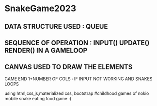 # SnakeGame2023


## DATA STRUCTURE USED : QUEUE
## SEQUENCE OF OPERATION : INPUT() UPDATE() RENDER() IN A GAMELOOP
## CANVAS USED TO DRAW THE ELEMENTS


GAME END 1+NUMBER OF COLS : IF INPUT NOT WORKING AND SNAKES LOOPS

using html,css,js,materialized css, bootstrap
#childhood games of nokio mobile snake eating food game :)
